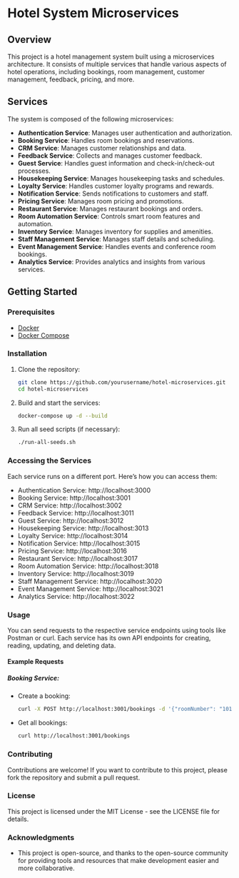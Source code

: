 # Hotel System Microservices

## Overview

This project is a hotel management system built using a microservices architecture. It consists of multiple services that handle various aspects of hotel operations, including bookings, room management, customer management, feedback, pricing, and more.

## Services

The system is composed of the following microservices:

- **Authentication Service**: Manages user authentication and authorization.
- **Booking Service**: Handles room bookings and reservations.
- **CRM Service**: Manages customer relationships and data.
- **Feedback Service**: Collects and manages customer feedback.
- **Guest Service**: Handles guest information and check-in/check-out processes.
- **Housekeeping Service**: Manages housekeeping tasks and schedules.
- **Loyalty Service**: Handles customer loyalty programs and rewards.
- **Notification Service**: Sends notifications to customers and staff.
- **Pricing Service**: Manages room pricing and promotions.
- **Restaurant Service**: Manages restaurant bookings and orders.
- **Room Automation Service**: Controls smart room features and automation.
- **Inventory Service**: Manages inventory for supplies and amenities.
- **Staff Management Service**: Manages staff details and scheduling.
- **Event Management Service**: Handles events and conference room bookings.
- **Analytics Service**: Provides analytics and insights from various services.

## Getting Started

### Prerequisites

- [Docker](https://www.docker.com/get-started)
- [Docker Compose](https://docs.docker.com/compose/install/)

### Installation

1. Clone the repository:

   ```bash
   git clone https://github.com/yourusername/hotel-microservices.git
   cd hotel-microservices

   ```

2. Build and start the services:

   ```bash
   docker-compose up -d --build

   ```

3. Run all seed scripts (if necessary):
   ```bash
   ./run-all-seeds.sh
   ```

### Accessing the Services

Each service runs on a different port. Here’s how you can access them:

- Authentication Service: http://localhost:3000
- Booking Service: http://localhost:3001
- CRM Service: http://localhost:3002
- Feedback Service: http://localhost:3011
- Guest Service: http://localhost:3012
- Housekeeping Service: http://localhost:3013
- Loyalty Service: http://localhost:3014
- Notification Service: http://localhost:3015
- Pricing Service: http://localhost:3016
- Restaurant Service: http://localhost:3017
- Room Automation Service: http://localhost:3018
- Inventory Service: http://localhost:3019
- Staff Management Service: http://localhost:3020
- Event Management Service: http://localhost:3021
- Analytics Service: http://localhost:3022

### Usage

You can send requests to the respective service endpoints using tools like Postman or curl. Each service has its own API endpoints for creating, reading, updating, and deleting data.

#### Example Requests

##### Booking Service:

- Create a booking:

  ```bash
  curl -X POST http://localhost:3001/bookings -d '{"roomNumber": "101", "customerName": "John Doe", "checkInDate": "2024-09-25", "checkOutDate": "2024-09-30"}' -H "Content-Type: application/json"
  ```

- Get all bookings:

  ```bash
  curl http://localhost:3001/bookings
  ```

### Contributing

Contributions are welcome! If you want to contribute to this project, please fork the repository and submit a pull request.

### License

This project is licensed under the MIT License - see the LICENSE file for details.

### Acknowledgments

- This project is open-source, and thanks to the open-source community for providing tools and resources that make development easier and more collaborative.
